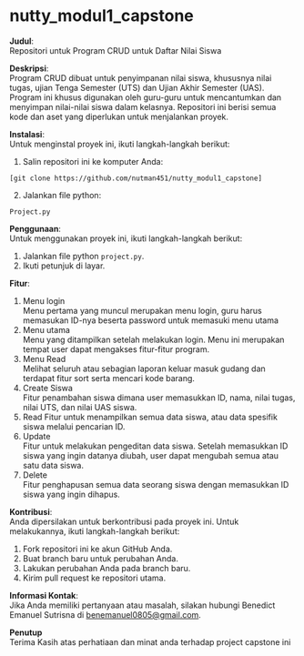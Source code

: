 # nutty_modul1_capstone
**Judul**:  
Repositori untuk Program CRUD untuk Daftar Nilai Siswa

**Deskripsi**:  
Program CRUD dibuat untuk penyimpanan nilai siswa, khususnya nilai tugas, ujian Tenga Semester (UTS) dan Ujian Akhir Semester (UAS). Program ini khusus digunakan oleh guru-guru untuk mencantumkan dan menyimpan nilai-nilai siswa dalam kelasnya. Repositori ini berisi semua kode dan aset yang diperlukan untuk menjalankan proyek.

**Instalasi**:  
Untuk menginstal proyek ini, ikuti langkah-langkah berikut:
1. Salin repositori ini ke komputer Anda:
```
[git clone https://github.com/nutman451/nutty_modul1_capstone]
```
2. Jalankan file python:
```
Project.py
```

**Penggunaan**:  
Untuk menggunakan proyek ini, ikuti langkah-langkah berikut:
1. Jalankan file python `project.py`.
2. Ikuti petunjuk di layar.

**Fitur**:  
1. Menu login  
   Menu pertama yang muncul merupakan menu login, guru harus memasukan ID-nya beserta password untuk memasuki menu utama
2. Menu utama  
   Menu yang ditampilkan setelah melakukan login. Menu ini merupakan tempat user dapat mengakses fitur-fitur program.
3. Menu Read  
   Melihat seluruh atau sebagian laporan keluar masuk gudang dan terdapat fitur 
   sort serta mencari kode barang. 
3. Create Siswa  
   Fitur penambahan siswa dimana user memasukkan ID, nama, nilai tugas, nilai UTS, dan nilai UAS siswa.
4. Read 
   Fitur untuk menampilkan semua data siswa, atau data spesifik siswa melalui pencarian ID.
5. Update  
   Fitur untuk melakukan pengeditan data siswa. Setelah memasukkan ID siswa yang ingin datanya diubah, user dapat mengubah semua atau satu data siswa. 
6. Delete  
   Fitur penghapusan semua data seorang siswa dengan memasukkan ID siswa yang ingin dihapus.

**Kontribusi**:  
Anda dipersilakan untuk berkontribusi pada proyek ini. Untuk melakukannya, ikuti langkah-langkah berikut:
1. Fork repositori ini ke akun GitHub Anda.
2. Buat branch baru untuk perubahan Anda.
3. Lakukan perubahan Anda pada branch baru.
4. Kirim pull request ke repositori utama.

**Informasi Kontak**:  
Jika Anda memiliki pertanyaan atau masalah, silakan hubungi Benedict Emanuel Sutrisna di benemanuel0805@gmail.com.

**Penutup**  
Terima Kasih atas perhatiaan dan minat anda terhadap project capstone ini
